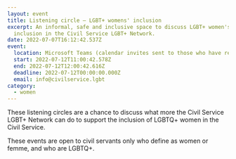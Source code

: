 ```yaml
---
layout: event
title: Listening circle – LGBT+ womens' inclusion
excerpt: An informal, safe and inclusive space to discuss LGBT+ women's
  inclusion in the Civil Service LGBT+ Network.
date: 2022-07-07T16:12:42.537Z
event:
  location: Microsoft Teams (calendar invites sent to those who have registered)
  start: 2022-07-12T11:00:42.578Z
  end: 2022-07-12T12:00:42.616Z
  deadline: 2022-07-12T00:00:00.000Z
  email: info@civilservice.lgbt
category:
  - women
---
```

These listening circles are a chance to discuss what more the Civil Service LGBT+ Network can do to support the inclusion of LGBTQ+ women in the Civil Service. 

These events are open to civil servants only who define as women or femme, and who are LGBTQ+.